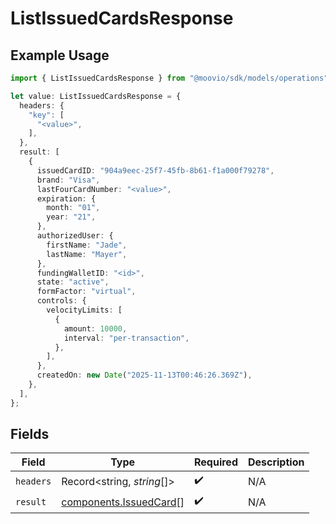 # ListIssuedCardsResponse

## Example Usage

```typescript
import { ListIssuedCardsResponse } from "@moovio/sdk/models/operations";

let value: ListIssuedCardsResponse = {
  headers: {
    "key": [
      "<value>",
    ],
  },
  result: [
    {
      issuedCardID: "904a9eec-25f7-45fb-8b61-f1a000f79278",
      brand: "Visa",
      lastFourCardNumber: "<value>",
      expiration: {
        month: "01",
        year: "21",
      },
      authorizedUser: {
        firstName: "Jade",
        lastName: "Mayer",
      },
      fundingWalletID: "<id>",
      state: "active",
      formFactor: "virtual",
      controls: {
        velocityLimits: [
          {
            amount: 10000,
            interval: "per-transaction",
          },
        ],
      },
      createdOn: new Date("2025-11-13T00:46:26.369Z"),
    },
  ],
};
```

## Fields

| Field                                                            | Type                                                             | Required                                                         | Description                                                      |
| ---------------------------------------------------------------- | ---------------------------------------------------------------- | ---------------------------------------------------------------- | ---------------------------------------------------------------- |
| `headers`                                                        | Record<string, *string*[]>                                       | :heavy_check_mark:                                               | N/A                                                              |
| `result`                                                         | [components.IssuedCard](../../models/components/issuedcard.md)[] | :heavy_check_mark:                                               | N/A                                                              |
